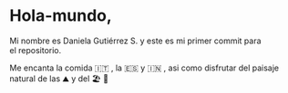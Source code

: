 # Hola-mundo, 
Mi nombre es Daniela Gutiérrez S. y este es mi primer commit para  
el repositorio.

Me encanta la comida 🇮🇹 , la 🇪🇸 y 🇮🇳 , asi como disfrutar del paisaje natural de las ⛰  y del 🏖 🎵 




